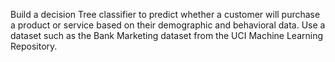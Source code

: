 Build a decision Tree classifier to predict whether a customer will purchase a product or service based on their demographic and behavioral data. Use a dataset such as the Bank Marketing dataset from the UCI Machine Learning Repository.
